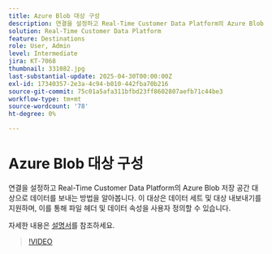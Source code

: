 ```yaml
---
title: Azure Blob 대상 구성
description: 연결을 설정하고 Real-Time Customer Data Platform의 Azure Blob 저장 공간 대상으로 데이터를 보내는 방법을 알아봅니다.
solution: Real-Time Customer Data Platform
feature: Destinations
role: User, Admin
level: Intermediate
jira: KT-7068
thumbnail: 331082.jpg
last-substantial-update: 2025-04-30T00:00:00Z
exl-id: 17340357-2e3a-4c94-b010-442fba70b216
source-git-commit: 75c01a5afa311bfbd23ff8602807aefb71c44be3
workflow-type: tm+mt
source-wordcount: '78'
ht-degree: 0%

---
```


# Azure Blob 대상 구성

연결을 설정하고 Real-Time Customer Data Platform의 Azure Blob 저장 공간 대상으로 데이터를 보내는 방법을 알아봅니다. 이 대상은 데이터 세트 및 대상 내보내기를 지원하며, 이를 통해 파일 헤더 및 데이터 속성을 사용자 정의할 수 있습니다.

자세한 내용은 [설명서](https://experienceleague.adobe.com/en/docs/experience-platform/destinations/catalog/cloud-storage/azure-blob)를 참조하세요.

>[!VIDEO](https://video.tv.adobe.com/v/331082/?learn=on&enablevpops)


